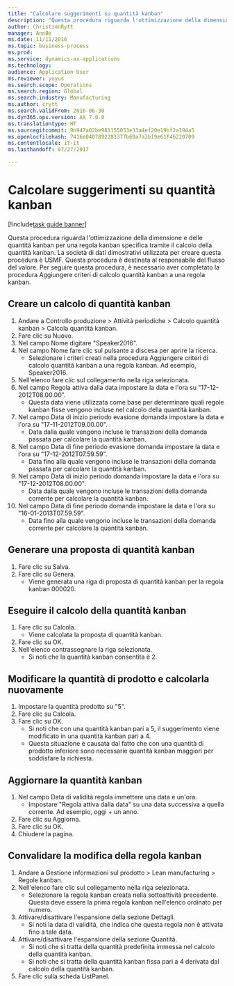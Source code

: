 ```yaml
--- 
title: "Calcolare suggerimenti su quantità kanban"
description: "Questa procedura riguarda l'ottimizzazione della dimensione e delle quantità kanban per una regola kanban specifica tramite il calcolo della quantità kanban."
author: ChristianRytt
manager: AnnBe
ms.date: 11/11/2016
ms.topic: business-process
ms.prod: 
ms.service: dynamics-ax-applications
ms.technology: 
audience: Application User
ms.reviewer: yuyus
ms.search.scope: Operations
ms.search.region: Global
ms.search.industry: Manufacturing
ms.author: crytt
ms.search.validFrom: 2016-06-30
ms.dyn365.ops.version: AX 7.0.0
ms.translationtype: HT
ms.sourcegitcommit: 9b947a02be981155053e33a4ef20e19bf2a194a5
ms.openlocfilehash: 7416e0407892281377b69a7a3b19e61f46220709
ms.contentlocale: it-it
ms.lasthandoff: 07/27/2017

---
```

# <a name="calculate-kanban-quantity-suggestions"></a>Calcolare suggerimenti su quantità kanban

[!include[task guide banner](../../includes/task-guide-banner.md)]

Questa procedura riguarda l'ottimizzazione della dimensione e delle quantità kanban per una regola kanban specifica tramite il calcolo della quantità kanban. La società di dati dimostrativi utilizzata per creare questa procedura è USMF. Questa procedura è destinata al responsabile del flusso del valore. Per seguire questa procedura, è necessario aver completato la procedura Aggiungere criteri di calcolo quantità kanban a una regola kanban.


## <a name="create-a-kanban-quantity-calculation"></a>Creare un calcolo di quantità kanban
1. Andare a Controllo produzione > Attività periodiche > Calcolo quantità kanban > Calcola quantità kanban.
2. Fare clic su Nuovo.
3. Nel campo Nome digitare "Speaker2016".
4. Nel campo Nome fare clic sul pulsante a discesa per aprire la ricerca.
    * Selezionare i criteri creati nella procedura Aggiungere criteri di calcolo quantità kanban a una regola kanban. Ad esempio, Speaker2016.  
5. Nell'elenco fare clic sul collegamento nella riga selezionata.
6. Nel campo Regola attiva dalla data impostare la data e l'ora su "17-12-2012T08.00.00".
    * Questa data viene utilizzata come base per determinare quali regole kanban fisse vengono incluse nel calcolo della quantità kanban.  
7. Nel campo Data di inizio periodo evasione domanda impostare la data e l'ora su "17-11-2012T09.00.00".
    * Data dalla quale vengono incluse le transazioni della domanda passata per calcolare la quantità kanban.  
8. Nel campo Data di fine periodo evasione domanda impostare la data e l'ora su "17-12-2012T07.59.59".
    * Data fino alla quale vengono incluse le transazioni della domanda passata per calcolare la quantità kanban.  
9. Nel campo Data di inizio periodo domanda impostare la data e l'ora su "17-12-2012T08.00.00".
    * Data dalla quale vengono incluse le transazioni della domanda corrente per calcolare la quantità kanban.  
10. Nel campo Data di fine periodo domanda impostare la data e l'ora su "16-01-2013T07.59.59".
    * Data fino alla quale vengono incluse le transazioni della domanda corrente per calcolare la quantità kanban.  

## <a name="generate-kanban-quantity-proposal"></a>Generare una proposta di quantità kanban
1. Fare clic su Salva.
2. Fare clic su Genera.
    * Viene generata una riga di proposta di quantità kanban per la regola kanban 000020.  

## <a name="run-kanban-quantity-calculation"></a>Eseguire il calcolo della quantità kanban
1. Fare clic su Calcola.
    * Viene calcolata la proposta di quantità kanban.  
2. Fare clic su OK.
3. Nell'elenco contrassegnare la riga selezionata.
    * Si noti che la quantità kanban consentita è 2.  

## <a name="change-product-quantity-and-calculate-again"></a>Modificare la quantità di prodotto e calcolarla nuovamente
1. Impostare la quantità prodotto su "5".
2. Fare clic su Calcola.
3. Fare clic su OK.
    * Si noti che con una quantità kanban pari a 5, il suggerimento viene modificato in una quantità kanban pari a 4.  
    * Questa situazione è causata dal fatto che con una quantità di prodotto inferiore sono necessarie quantità kanban maggiori per soddisfare la richiesta.  

## <a name="update-kanban-rule"></a>Aggiornare la quantità kanban
1. Nel campo Data di validità regola immettere una data e un'ora.
    * Impostare "Regola attiva dalla data" su una data successiva a quella corrente. Ad esempio, oggi + un anno.  
2. Fare clic su Aggiorna.
3. Fare clic su OK.
4. Chiudere la pagina.

## <a name="validate-change-on-kanban-rule"></a>Convalidare la modifica della regola kanban
1. Andare a Gestione informazioni sul prodotto > Lean manufacturing > Regole kanban.
2. Nell'elenco fare clic sul collegamento nella riga selezionata.
    * Selezionare la regola kanban creata nella sottoattività precedente. Questa deve essere la prima regola kanban nell'elenco ordinato per numero.  
3. Attivare/disattivare l'espansione della sezione Dettagli.
    * Si noti la data di validità, che indica che questa regola non è attivata fino a tale data.  
4. Attivare/disattivare l'espansione della sezione Quantità.
    * Si noti che si tratta della quantità predefinita immessa nel calcolo della quantità kanban.  
    * Si noti che si tratta della quantità kanban fissa pari a 4 derivata dal calcolo della quantità kanban.  
5. Fare clic sulla scheda ListPanel.


